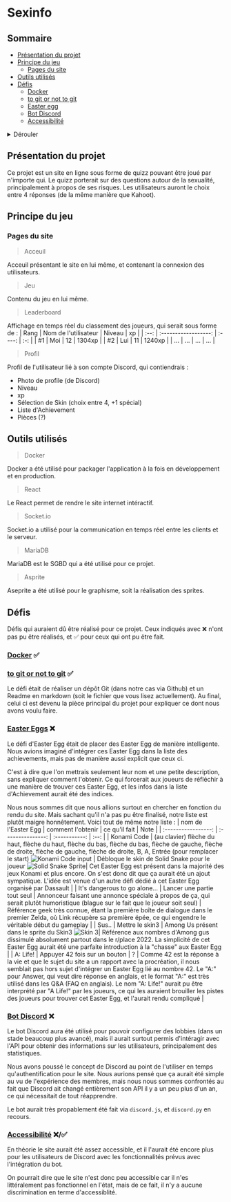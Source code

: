# Sexinfo

## Sommaire
- [Présentation du projet](#présentation-du-projet)
- [Principe du jeu](#principe-du-jeu)
    - [Pages du site](#pages-du-site)
- [Outils utilisés](#outils-utilisés)
- [Défis](#défis)
    - [Docker](#docker-✅)
    - [to git or not to git](#to-git-or-not-to-git-✅)
    - [Easter egg](#easter-eggs-❌)
    - [Bot Discord](#bot-discord-❌)
    - [Accessibilité](#accessibilité-❌✅)
<details>
    <summary>Dérouler</summary>
    
</details>

## Présentation du projet
Ce projet est un site en ligne sous forme de quizz pouvant être joué par n'importe qui. Le quizz porterait sur des questions autour de la sexualité, principalement à propos de ses risques. Les utilisateurs auront le choix entre 4 réponses (de la même manière que Kahoot).

## Principe du jeu
### Pages du site
> Acceuil

Acceuil présentant le site en lui même, et contenant la connexion des utilisateurs. 
> Jeu

Contenu du jeu en lui même.

> Leaderboard

Affichage en temps réel du classement des joueurs, qui serait sous forme de :
| Rang | Nom de l'utilisateur | Niveau | xp |
| :--: | :------------------: | :----: | :-: |
| #1 | Moi | 12 | 1304xp |
| #2 | Lui | 11 | 1240xp |
| ... | ... | ... | ... |

> Profil

Profil de l'utilisateur lié à son compte Discord, qui contiendrais :
- Photo de profile (de Discord)
- Niveau
- xp
- Sélection de Skin (choix entre 4, +1 spécial)
- Liste d'Achievement
- Pièces (?)

## Outils utilisés

> Docker

Docker a été utilisé pour packager l'application à la fois en développement et en production.
> React

Le React permet de rendre le site internet intéractif.
> Socket.io

Socket.io a utilisé pour la communication en temps réel entre les clients et le serveur.

> MariaDB

MariaDB est le SGBD qui a été utilisé pour ce projet.
> Asprite

Aseprite a été utilisé pour le graphisme, soit la réalisation des sprites.

## Défis
Défis qui auraient dû être réalisé pour ce projet. Ceux indiqués avec ❌ n'ont pas pu être réalisés, et ✅ pour ceux qui ont pu être fait.
### [Docker](https://www.nuitdelinfo.com/inscription/defis/330) ✅
### [to git or not to git](https://www.nuitdelinfo.com/inscription/defis/355) ✅
Le défi était de réaliser un dépôt Git (dans notre cas via Github) et un Readme en markdown (soit le fichier que vous lisez actuellement). Au final, celui ci est devenu la pièce principal du projet pour expliquer ce dont nous avons voulu faire.
### [Easter Eggs](https://www.nuitdelinfo.com/inscription/defis/328) ❌
Le défi d'Easter Egg était de placer des Easter Egg de manière intelligente. Nous avions imaginé d'intégrer ces Easter Egg dans la liste des achievements, mais pas de manière aussi explicit que ceux ci.

C'est à dire que l'on mettrais seulement leur nom et une petite description, sans expliquer comment l'obtenir. Ce qui forcerait aux joueurs de réfléchir à une manière de trouver ces Easter Egg, et les infos dans la liste d'Achievement aurait été des indices.

Nous nous sommes dit que nous allions surtout en chercher en fonction du rendu du site. Mais sachant qu'il n'a pas pu être finalisé, notre liste est plutôt maigre honnêtement. Voici tout de même notre liste :
| nom de l'Easter Egg | comment l'obtenir | ce qu'il fait | Note |
| :-----------------: | :---------------: | :-----------: | :--: |
| Konami Code | (au clavier) flèche du haut, flèche du haut, flèche du bas, flèche du bas, flèche de gauche, flèche de droite, flèche de gauche, flèche de droite, B, A, Entrée (pour remplacer le start) ![Konami Code input](/Readme_assets/Konami_Code.png) | Débloque le skin de Solid Snake pour le joueur ![Solid Snake Sprite](/site/assets/snake.png)| Cet Easter Egg est présent dans la majorité des jeux Konami et plus encore. On s'est donc dit que ça aurait été un ajout sympatique. L'idée est venue d'un autre défi dédié à cet Easter Egg organisé par Dassault |
| It's dangerous to go alone... | Lancer une partie tout seul | Annonceur faisant une annonce spéciale à propos de ça, qui serait plutôt humoristique (blague sur le fait que le joueur soit seul) | Référence geek très connue, étant la première boîte de dialogue dans le premier Zelda, où Link récupère sa première épée, ce qui engendre le véritable début du gameplay |
| Sus.. | Mettre le skin3 | Among Us présent dans le sprite du Skin3 ![Skin 3](/site/assets/skin3.png)| Référence aux nombres d'Among gus dissimulé absolument partout dans le r/place 2022. La simplicité de cet Easter Egg aurait été une parfaite introduction à la "chasse" aux Easter Egg |
| A: Life! | Appuyer 42 fois sur un bouton | ? | Comme 42 est la réponse à la vie et que le sujet du site a un rapport avec la procréation, il nous semblait pas hors sujet d'intégrer un Easter Egg lié au nombre 42. Le "A:" pour Answer, qui veut dire réponse en anglais, et le format "A:" est très utilisé dans les Q&A (FAQ en anglais). Le nom "A: Life!" aurait pu être interprété par "A Life!" par les joueurs, ce qui les auraient brouiller les pistes des joueurs pour trouver cet Easter Egg, et l'aurait rendu compliqué |
### [Bot Discord](https://www.nuitdelinfo.com/inscription/defis/349) ❌
Le bot Discord aura été utilisé pour pouvoir configurer des lobbies (dans un stade beaucoup plus avancé), mais il aurait surtout permis d'intéragir avec l'API pour obtenir des informations sur les utilisateurs, principalement des statistiques.

Nous avons poussé le concept de Discord au point de l'utiliser en temps qu'authentification pour le site. Nous aurions pensé que ça aurait été simple au vu de l'expérience des membres, mais nous nous sommes confrontés au fait que Discord ait changé entièrement son API il y a un peu plus d'un an, ce qui nécessitait de tout réapprendre.

Le bot aurait très propablement été fait via `discord.js`, et `discord.py` en recours.

### [Accessibilité](https://www.nuitdelinfo.com/inscription/defis/349) ❌/✅
En théorie le site aurait été assez accessible, et il l'aurait été encore plus pour les utilisateurs de Discord avec les fonctionnalités prévus avec l'intégration du bot.

On pourrait dire que le site n'est donc peu accessible car il n'es littéralement pas fonctionnel en l'état, mais de ce fait, il n'y a aucune discrimination en terme d'accessiblité.